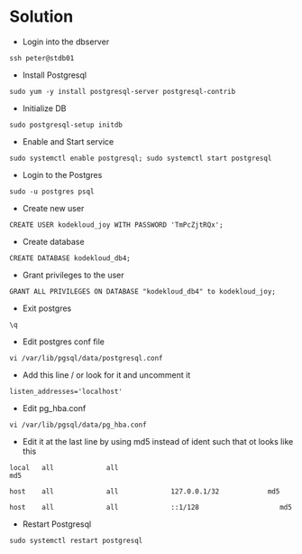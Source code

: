 # Solution

- Login into the dbserver

```
ssh peter@stdb01
```

- Install Postgresql
```
sudo yum -y install postgresql-server postgresql-contrib
```

- Initialize DB
```
sudo postgresql-setup initdb
```

- Enable and Start service
```
sudo systemctl enable postgresql; sudo systemctl start postgresql
```

- Login to the Postgres
```
sudo -u postgres psql
```

- Create new user
```
CREATE USER kodekloud_joy WITH PASSWORD 'TmPcZjtRQx';
```

- Create database
```
CREATE DATABASE kodekloud_db4;
```

- Grant privileges to the user
```
GRANT ALL PRIVILEGES ON DATABASE "kodekloud_db4" to kodekloud_joy;
```

- Exit postgres
```
\q
```

- Edit postgres conf file
```
vi /var/lib/pgsql/data/postgresql.conf
```

- Add this line / or look for it and uncomment it
```
listen_addresses='localhost'
```

- Edit pg_hba.conf
```
vi /var/lib/pgsql/data/pg_hba.conf
```

- Edit it at the last line by using md5 instead of ident such that ot looks like this
```
local   all             all                                             md5

host    all             all             127.0.0.1/32            md5

host    all             all             ::1/128                    md5
```

- Restart Postgresql
```
sudo systemctl restart postgresql
```

